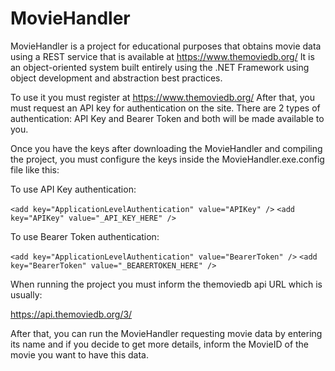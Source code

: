 # MovieHandler

MovieHandler is a project for educational purposes that obtains movie data using a REST service that is available at https://www.themoviedb.org/
It is an object-oriented system built entirely using the .NET Framework using object development and abstraction best practices.

To use it you must register at https://www.themoviedb.org/
After that, you must request an API key for authentication on the site.
There are 2 types of authentication: API Key and Bearer Token and both will be made available to you.

Once you have the keys after downloading the MovieHandler and compiling the project, you must configure the keys inside the MovieHandler.exe.config file like this:

To use API Key authentication:

`<add key="ApplicationLevelAuthentication" value="APIKey" />`
`<add key="APIKey" value="_API_KEY_HERE" />`

To use Bearer Token authentication:

`<add key="ApplicationLevelAuthentication" value="BearerToken" />`
`<add key="BearerToken" value="_BEARERTOKEN_HERE" />`

When running the project you must inform the themoviedb api URL which is usually:

https://api.themoviedb.org/3/


After that, you can run the MovieHandler requesting movie data by entering its name and if you decide to get more details, inform the MovieID of the movie you want to have this data.

